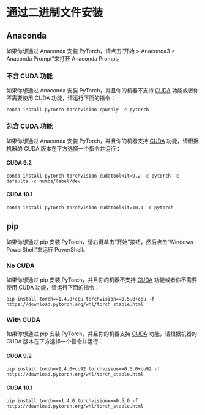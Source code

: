 # 通过二进制文件安装

## Anaconda

如果你想通过 Anaconda 安装 PyTorch，请点击“开始 &gt; Anaconda3 &gt; Anaconda Prompt”来打开 Anaconda Prompt。

### 不含 CUDA 功能

如果你想通过 Anaconda 安装 PyTorch，并且你的机器不支持 [CUDA](https://developer.nvidia.com/cuda-zone) 功能或者你不需要使用 CUDA 功能，请运行下面的指令：

```
conda install pytorch torchvision cpuonly -c pytorch
```

### 包含 CUDA 功能

如果你想通过 Anaconda 安装 PyTorch，并且你的机器支持 [CUDA](https://developer.nvidia.com/cuda-zone) 功能，请根据机器的 CUDA 版本在下方选择一个指令并运行：

#### CUDA 9.2

```
conda install pytorch torchvision cudatoolkit=9.2 -c pytorch -c defaults -c numba/label/dev
```

#### CUDA 10.1

```
conda install pytorch torchvision cudatoolkit=10.1 -c pytorch
```
## pip

如果你想通过 pip 安装 PyTorch，请右键单击“开始”按钮，然后点击“Windows PowerShell”来运行 PowerShell。

### No CUDA

如果你想通过 pip 安装 PyTorch，并且你的机器不支持 [CUDA](https://developer.nvidia.com/cuda-zone) 功能或者你不需要使用 CUDA 功能，请运行下面的指令：

```
pip install torch==1.4.0+cpu torchvision==0.5.0+cpu -f https://download.pytorch.org/whl/torch_stable.html
```

### With CUDA

如果你想通过 pip 安装 PyTorch，并且你的机器支持 [CUDA](https://developer.nvidia.com/cuda-zone) 功能，请根据机器的 CUDA 版本在下方选择一个指令并运行：

#### CUDA 9.2

```
pip install torch==1.4.0+cu92 torchvision==0.5.0+cu92 -f https://download.pytorch.org/whl/torch_stable.html
```

#### CUDA 10.1

```
pip install torch===1.4.0 torchvision===0.5.0 -f https://download.pytorch.org/whl/torch_stable.html
```